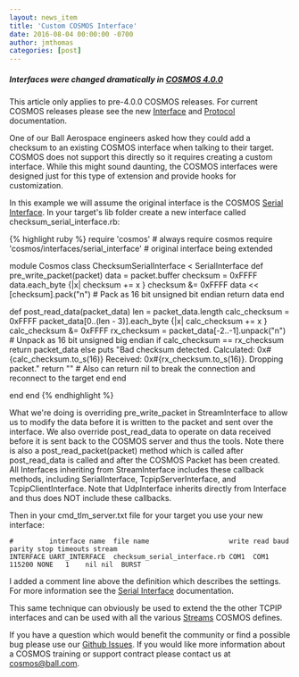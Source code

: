 ```yaml
---
layout: news_item
title: 'Custom COSMOS Interface'
date: 2016-08-04 00:00:00 -0700
author: jmthomas
categories: [post]
---
```


<div class="note warning">
  <h5>Interfaces were changed dramatically in <a href="/news/2017/08/04/cosmos-4-0-0-released/">COSMOS 4.0.0</a></h5>
  <p>This article only applies to pre-4.0.0 COSMOS releases. For current COSMOS releases please see the new <a href="/docs/interfaces/">Interface</a> and <a href="/docs/protocols/">Protocol</a> documentation.</p>
</div>

One of our Ball Aerospace engineers asked how they could add a checksum to an existing COSMOS interface when talking to their target. COSMOS does not support this directly so it requires creating a custom interface. While this might sound daunting, the COSMOS interfaces were designed just for this type of extension and provide hooks for customization.

In this example we will assume the original interface is the COSMOS [Serial Interface](/docs/interfaces/#serial-interface). In your target's lib folder create a new interface called checksum_serial_interface.rb:

{% highlight ruby %}
require 'cosmos' # always require cosmos
require 'cosmos/interfaces/serial_interface' # original interface being extended

module Cosmos
class ChecksumSerialInterface < SerialInterface
  def pre_write_packet(packet)
    data = packet.buffer
    checksum = 0xFFFF
    data.each_byte {|x| checksum += x }
    checksum &= 0xFFFF
    data << [checksum].pack("n") # Pack as 16 bit unsigned bit endian
    return data
  end

  def post_read_data(packet_data)
    len = packet_data.length
    calc_checksum = 0xFFFF
    packet_data[0..(len - 3)].each_byte {|x| calc_checksum += x }
    calc_checksum &= 0xFFFF
    rx_checksum = packet_data[-2..-1].unpack("n") # Unpack as 16 bit unsigned big endian
    if calc_checksum == rx_checksum
      return packet_data
    else
      puts "Bad checksum detected. Calculated: 0x#{calc_checksum.to_s(16)} Received: 0x#{rx_checksum.to_s(16)}. Dropping packet."
      return "" # Also can return nil to break the connection and reconnect to the target
    end
  end

end
end
{% endhighlight %}

What we're doing is overriding pre_write_packet in StreamInterface to allow us to modify the data before it is written to the packet and sent over the interface. We also override post_read_data to operate on data received before it is sent back to the COSMOS server and thus the tools. Note there is also a post_read_packet(packet) method which is called after post_read_data is called and after the COSMOS Packet has been created. All Interfaces inheriting from StreamInterface includes these callback methods, including SerialInterface, TcpipServerInterface, and TcpipClientInterface. Note that UdpInterface inherits directly from Interface and thus does NOT include these callbacks.

Then in your cmd_tlm_server.txt file for your target you use your new interface:
```
#         interface name  file name                    write read baud   parity stop timeouts stream
INTERFACE UART_INTERFACE  checksum_serial_interface.rb COM1  COM1 115200 NONE   1    nil nil  BURST
```

I added a comment line above the definition which describes the settings. For more information see the [Serial Interface](/docs/interfaces/#serial-interface) documentation.

This same technique can obviously be used to extend the the other TCPIP interfaces and can be used with all the various [Streams](/docs/interfaces/#streams) COSMOS defines.

If you have a question which would benefit the community or find a possible bug please use our [Github Issues](https://github.com/BallAerospace/COSMOS/issues). If you would like more information about a COSMOS training or support contract please contact us at <cosmos@ball.com>.
